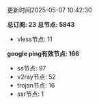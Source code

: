 更新时间2025-05-07 10:42:30

**总订阅: 23**
**总节点: 5843**
- vless节点: 11

**google ping有效节点: 166**
- ss节点: 97
- v2ray节点: 52
- trojan节点: 16
- ssr节点: 1
